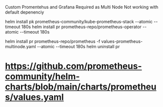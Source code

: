 Custom Promentehus and Grafana Required as Multi Node Not working with default depenenciy


helm install pk prometheus-community/kube-prometheus-stack --atomic --timeout 180s 
helm install pr prometheus-repo/prometheus-operator --atomic --timeout 180s 



helm install pr prometheus-repo/prometheus -f values-prometheus-multinode.yaml --atomic --timeout 180s 
helm uninstall pr



# https://github.com/prometheus-community/helm-charts/blob/main/charts/prometheus/values.yaml

